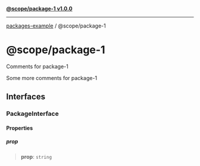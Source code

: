 [**@scope/package-1 v1.0.0**](index.md)

***

[packages-example](../../packages.md) / @scope/package-1

# @scope/package-1

Comments for package-1

Some more comments for package-1

## Interfaces

### PackageInterface

#### Properties

##### prop

> **prop**: `string`
